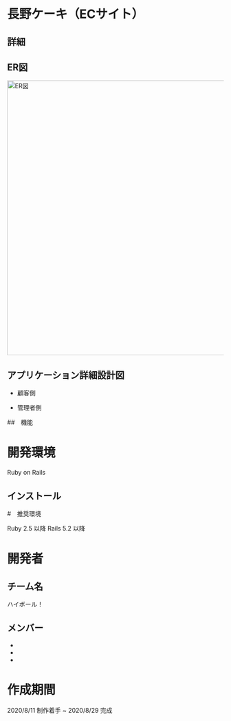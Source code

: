 # 長野ケーキ（ECサイト）


## 詳細

## ER図

<img width="637" alt="ER図" src="https://user-images.githubusercontent.com/62973593/91528137-0dfcb500-e942-11ea-814d-e5a2155574b6.png">

## アプリケーション詳細設計図

* 顧客側

* 管理者側

##　機能

# 開発環境

Ruby on Rails

## インストール

#　推奨環境

Ruby 2.5 以降 Rails 5.2 以降

# 開発者

## チーム名

ハイボール！

## メンバー

*

*

*

# 作成期間

2020/8/11 制作着手 ~ 2020/8/29 完成 


